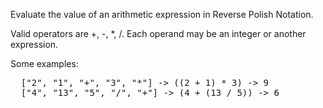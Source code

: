 Evaluate the value of an arithmetic expression in Reverse Polish Notation.

Valid operators are +, -, *, /. Each operand may be an integer or another expression.

Some examples:
<pre>
  ["2", "1", "+", "3", "*"] -> ((2 + 1) * 3) -> 9
  ["4", "13", "5", "/", "+"] -> (4 + (13 / 5)) -> 6
</pre>
